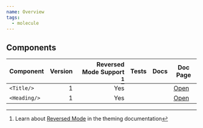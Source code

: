 ```yaml
---
name: Overview
tags:
  - molecule
---
```


<DocHeader props={props}/>

## Components

| Component    | Version | Reversed Mode Support [^1] | Tests                                             | Docs                                              | Doc Page                                      |
| ------------ | ------: | -------------------------: | ------------------------------------------------- | ------------------------------------------------- | --------------------------------------------- |
| `<Title/>`   |       1 |                        Yes | <TagStatus name="test" status="Yes"></TagStatus>  | <TagStatus name="docs" status="OK"></TagStatus>   | [Open](/design-system/foundations/typography) |
| `<Heading/>` |       1 |                        Yes | <TagStatus name="test" status="TODO"></TagStatus> | <TagStatus name="docs" status="TODO"></TagStatus> | [Open](/design-system/foundations/typography) |

[^1]: Learn about [Reversed Mode](/theming) in the theming documentation
